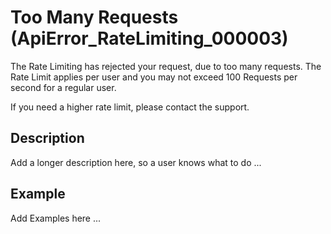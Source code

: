 # Too Many Requests (ApiError_RateLimiting_000003)

The Rate Limiting has rejected your request, due to too many requests. The 
Rate Limit applies per user and you may not exceed 100 Requests per second 
for a regular user.

If you need a higher rate limit, please contact the support.

## Description

Add a longer description here, so a user knows what to do ...

## Example

Add Examples here ...
